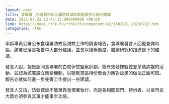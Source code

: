 ```yaml
---
layout: post
title: 食環署：已落實申訴公署防蚊滅蚊調查報告大部分建議
date: 2021-07-22 12:43:15.000000000 +08:00
link: https://news.rthk.hk/rthk/ch/component/k2/1602031-20210722.htm
categories: rthk
---
```


申訴專員公署公布食環署防蚊及滅蚊工作的調查報告，食環署發言人回覆查詢時說，該署已落實報告中大部分建議，並會以積極態度，繼續研究和跟進餘下的建議。

發言人說，報告認同食環署的白紋伊蚊監察計劃，能有效發揮監控登革熱病媒的活動，並認為該署設立應變機制，以聯繫當區持份者合力應對蚊患的做法正面可取。報告亦就如何進一步完善工作提出一些建議。

發言人又指，防蚊控蚊不能單靠食環署執行，而是各相關部門、持份者，以至市民大眾亦須參與其事才能事半功倍。
